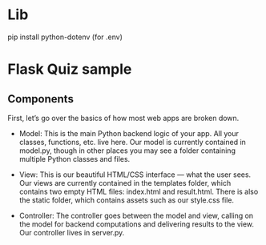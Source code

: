 # Lib
pip install python-dotenv  (for .env)

# Flask  Quiz  sample


##  Components
First, let’s go over the basics of how most web apps are broken down.

* Model: This is the main Python backend logic of your app. All your classes, functions, etc. live here. 
Our model is currently contained in model.py, though in other places you may see a folder containing multiple Python classes and files.

* View: This is our beautiful HTML/CSS interface — what the user sees. 
Our views are currently contained in the templates folder, which contains two empty HTML files: index.html and result.html. 
There is also the static folder, which contains assets such as our style.css file.

* Controller: The controller goes between the model and view, calling on the model for backend computations and delivering results to the view.
 Our controller lives in server.py.
